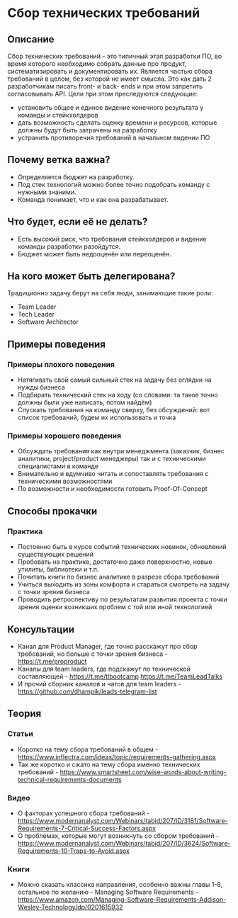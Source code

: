 # Сбор технических требований
## Описание
Сбор технических требований - это типичный этап разработки ПО, во время которого необходимо собрать данные про продукт, систематизировать и документировать их. Является частью сбора требований в целом, без которой не имеет смысла. Это как дать 2 разработчикам писать front- и back- ends и при этом запретить согласовывать API.
Цели при этом преследуются следующие:
- установить общее и единое видение конечного результата у команды и стейкхолдеров
- дать возможность сделать оценку времени и ресурсов, которые должны будут быть затрачены на разработку
- устранить противоречия требований в начальном видении ПО

## Почему ветка важна?
- Определяется бюджет на разработку.
- Под стек технологий можно более точно подобрать команду с нужными знаними.
- Команда понимает, что и как она разрабатывает.

## Что будет, если её не делать?
- Есть высокий риск, что требования стейкхолдеров и видение команды разработки разойдутся.
- Бюджет может быть недооценён или переоценён.

## На кого может быть делегирована?
Традиционно задачу берут на себя люди, занимающие такие роли:
- Team Leader
- Tech Leader
- Software Architector

## Примеры поведения
### Примеры плохого поведения
- Натягивать свой самый сильный стек на задачу без оглядки на нужды бизнеса
- Подбирать технический стек на ходу (со словами: та такое точно должны были уже написать, потом найдём)
- Спускать требования на команду сверху, без обсуждений: вот список требований, будем их использовать и точка
### Примеры хорошего поведения
- Обсуждать требования как внутри менеджмента (заказчик, бизнес аналитики, project/product менеджеры) так и с техническими специалистами в команде
- Внимательно и вдумчиво читать и сопоставлять требования с техническими возможностями
- По возможности и необходимости готовить Proof-Of-Concept

## Способы прокачки
### Практика
- Постоянно быть в курсе событий технических новинок, обновлений существующих решений
- Пробовать на практике, достаточно даже поверхностно, новые утилиты, библиотеки и т.п.
- Почитать книги по бизнес аналитике в разрезе сбора требований
- Учиться выходить из зоны комфорта и стараться смотреть на задачу с точки зрения бизнеса
- Проводить ретроспективу по результатам развития проекта с точки зрения оценки возникших проблем с той или иной технологией

## Консультации
- Канал для Product Manager, где точно расскажут про сбор требований, но больше с точки зрения бизнеса - https://t.me/proproduct
- Каналы для team leaders, где подскажут по технической составляющей - https://t.me/tlbootcamp https://t.me/TeamLeadTalks
- И прочий сборник каналов и чатов для team leaders - https://github.com/dhampik/leads-telegram-list

## Теория
### Статьи
- Коротко на тему сбора требований в общем - https://www.inflectra.com/ideas/topic/requirements-gathering.aspx
- Так же коротко и сжато на тему сбора именно технических требований - https://www.smartsheet.com/wise-words-about-writing-technical-requirements-documents

### Видео
- О факторах успешного сбора требований - https://www.modernanalyst.com/Webinars/tabid/207/ID/3181/Software-Requirements-7-Critical-Success-Factors.aspx
- О проблемах, которые могут возникнуть со сбором требований - https://www.modernanalyst.com/Webinars/tabid/207/ID/3624/Software-Requirements-10-Traps-to-Avoid.aspx

### Книги
- Можно сказать классика направления, особенно важны главы 1-8, остальное по желанию - Managing Software Requirements - https://www.amazon.com/Managing-Software-Requirements-Addison-Wesley-Technology/dp/0201615932
